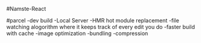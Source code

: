 #Namste-React

#parcel
-dev build
-Local Server
-HMR hot module replacement
-file watching alogorithm where it keeps track of every edit you do
-faster build with cache 
-image optimization
-bundling
-compression